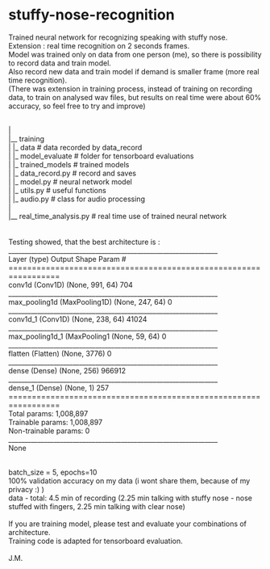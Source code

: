 # stuffy-nose-recognition
Trained neural network for recognizing speaking with stuffy nose. <br />
Extension : real time recognition on 2 seconds frames.<br />
Model was trained only on data from one person (me), so there is possibility to record data and train model. <br />
Also record new data and train model if demand is smaller frame (more real time recognition).<br />
(There was extension in training process, instead of training on recording data, to train on analysed wav files, but results on real time were about 60% accuracy, so feel free to try and improve)<br />

<br />
|<br />
|__ training <br />
|          |_ data		# data recorded by data_record<br />
|          |_ model_evaluate	# folder for tensorboard evaluations<br />
|          |_ trained_models	# trained models<br />
|          |_ data_record.py	# record and saves<br />
|          |_ model.py		# neural network model <br />
|          |_ utils.py		# useful functions<br />
|          |_ audio.py		# class for audio processing<br />
|<br />
|__ real_time_analysis.py	# real time use of trained neural network <br />
	   
<br />
<br />
Testing showed, that the best architecture is :<br />
_________________________________________________________________<br />
Layer (type)                 Output Shape              Param #   <br />
=================================================================<br />
conv1d (Conv1D)              (None, 991, 64)           704       <br />
_________________________________________________________________<br />
max_pooling1d (MaxPooling1D) (None, 247, 64)           0         <br />
_________________________________________________________________<br />
conv1d_1 (Conv1D)            (None, 238, 64)           41024     <br />
_________________________________________________________________<br />
max_pooling1d_1 (MaxPooling1 (None, 59, 64)            0         <br />
_________________________________________________________________<br />
flatten (Flatten)            (None, 3776)              0         <br />
_________________________________________________________________<br />
dense (Dense)                (None, 256)               966912    <br />
_________________________________________________________________<br />
dense_1 (Dense)              (None, 1)                 257       <br />
=================================================================<br />
Total params: 1,008,897<br />
Trainable params: 1,008,897<br />
Non-trainable params: 0<br />
_________________________________________________________________<br />
None<br />
<br />

batch_size = 5, epochs=10 <br />
100% validation accuracy on my data (i wont share them, because of my privacy :) )<br />
data - total: 4.5 min of recording (2.25 min talking with stuffy nose - nose stuffed with fingers, 2.25 min talking with clear nose)<br />
<br />
If you are training model, please test and evaluate your combinations of architecture.<br />
Training code is adapted for tensorboard evaluation. <br />
<br />
J.M.
